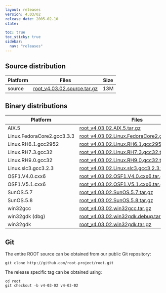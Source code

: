 ```yaml
---
layout: releases
version: 4.03/02
release_date: 2005-02-10
state:

toc: true
toc_sticky: true
sidebar:
  nav: "releases"
---
```



## Source distribution

| Platform       | Files | Size |
|-----------|-------|-----|
| source | [root_v4.03.02.source.tar.gz](https://root.cern/download/root_v4.03.02.source.tar.gz) |  13M |


## Binary distributions

| Platform       | Files | Size |
|-----------|-------|-----|
| AIX.5 | [root_v4.03.02.AIX.5.tar.gz](https://root.cern/download/root_v4.03.02.AIX.5.tar.gz) |  25M |
| Linux.FedoraCore2.gcc3.3.3 | [root_v4.03.02.Linux.FedoraCore2.gcc3.3.3.tar.gz](https://root.cern/download/root_v4.03.02.Linux.FedoraCore2.gcc3.3.3.tar.gz) |  21M |
| Linux.RH6.1.gcc2952 | [root_v4.03.02.Linux.RH6.1.gcc2952.tar.gz](https://root.cern/download/root_v4.03.02.Linux.RH6.1.gcc2952.tar.gz) |  20M |
| Linux.RH7.3.gcc32 | [root_v4.03.02.Linux.RH7.3.gcc32.tar.gz](https://root.cern/download/root_v4.03.02.Linux.RH7.3.gcc32.tar.gz) |  23M |
| Linux.RH9.0.gcc32 | [root_v4.03.02.Linux.RH9.0.gcc32.tar.gz](https://root.cern/download/root_v4.03.02.Linux.RH9.0.gcc32.tar.gz) |  20M |
| Linux.slc3.gcc3.2.3 | [root_v4.03.02.Linux.slc3.gcc3.2.3.tar.gz](https://root.cern/download/root_v4.03.02.Linux.slc3.gcc3.2.3.tar.gz) |  18M |
| OSF1.V4.0.cxx6 | [root_v4.03.02.OSF1.V4.0.cxx6.tar.gz](https://root.cern/download/root_v4.03.02.OSF1.V4.0.cxx6.tar.gz) |  22M |
| OSF1.V5.1.cxx6 | [root_v4.03.02.OSF1.V5.1.cxx6.tar.gz](https://root.cern/download/root_v4.03.02.OSF1.V5.1.cxx6.tar.gz) |  24M |
| SunOS.5.7 | [root_v4.03.02.SunOS.5.7.tar.gz](https://root.cern/download/root_v4.03.02.SunOS.5.7.tar.gz) |  26M |
| SunOS.5.8 | [root_v4.03.02.SunOS.5.8.tar.gz](https://root.cern/download/root_v4.03.02.SunOS.5.8.tar.gz) |  24M |
| win32gcc | [root_v4.03.02.win32gcc.tar.gz](https://root.cern/download/root_v4.03.02.win32gcc.tar.gz) |  25M |
| win32gdk (dbg) | [root_v4.03.02.win32gdk.debug.tar.gz](https://root.cern/download/root_v4.03.02.win32gdk.debug.tar.gz) |  36M |
| win32gdk | [root_v4.03.02.win32gdk.tar.gz](https://root.cern/download/root_v4.03.02.win32gdk.tar.gz) |  23M |


## Git
The entire ROOT source can be obtained from our public Git repository:

~~~
git clone http://github.com/root-project/root.git
~~~
The release specific tag can be obtained using:
~~~
cd root
git checkout -b v4-03-02 v4-03-02
~~~

